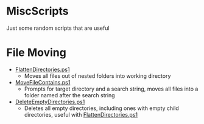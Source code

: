 # MiscScripts
Just some random scripts that are useful

# File Moving
* [FlattenDirectories.ps1](/FlattenDirectories.ps1)
    * Moves all files out of nested folders into working directory
* [MoveFileContains.ps1](/MoveFileContains.ps1)
    * Prompts for target directory and a search string, moves all files into a folder named after the search string 
* [DeleteEmptyDirectories.ps1](/DeleteEmptyDirectories.ps1)
    * Deletes all empty directories, including ones with empty child directories, useful with [FlattenDirectories.ps1](/FlattenDirectories.ps1)
